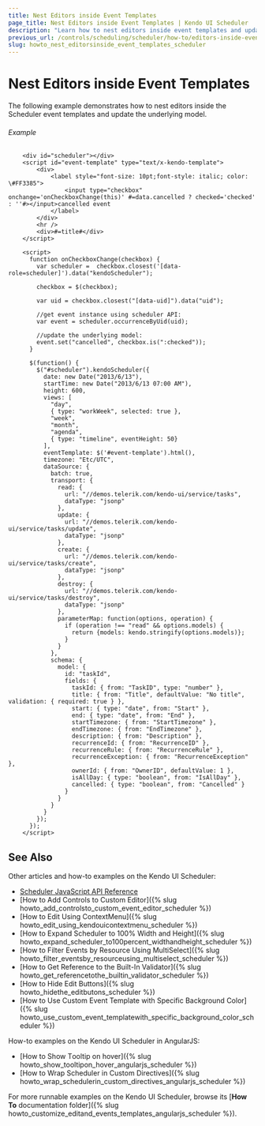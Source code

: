 ```yaml
---
title: Nest Editors inside Event Templates
page_title: Nest Editors inside Event Templates | Kendo UI Scheduler
description: "Learn how to nest editors inside event templates and update the underlying model in a Kendo UI Scheduler widget."
previous_url: /controls/scheduling/scheduler/how-to/editors-inside-event-template
slug: howto_nest_editorsinside_event_templates_scheduler
---
```


# Nest Editors inside Event Templates

The following example demonstrates how to nest editors inside the Scheduler event templates and update the underlying model.

###### Example

```dojo
    <div id="scheduler"></div>
    <script id="event-template" type="text/x-kendo-template">
        <div>
            <label style="font-size: 10pt;font-style: italic; color: \#FF3385">
                <input type="checkbox" onchange='onCheckboxChange(this)' #=data.cancelled ? checked='checked' : ''#></input>cancelled event
            </label>
        </div>
        <hr />
        <div>#=title#</div>
    </script>

    <script>
      function onCheckboxChange(checkbox) {
        var scheduler =  checkbox.closest('[data-role=scheduler]').data("kendoScheduler");

        checkbox = $(checkbox);

        var uid = checkbox.closest("[data-uid]").data("uid");

        //get event instance using scheduler API:
        var event = scheduler.occurrenceByUid(uid);

        //update the underlying model:
        event.set("cancelled", checkbox.is(":checked"));
      }

      $(function() {
        $("#scheduler").kendoScheduler({
          date: new Date("2013/6/13"),
          startTime: new Date("2013/6/13 07:00 AM"),
          height: 600,
          views: [
            "day",
            { type: "workWeek", selected: true },
            "week",
            "month",
            "agenda",
            { type: "timeline", eventHeight: 50}
          ],
          eventTemplate: $('#event-template').html(),
          timezone: "Etc/UTC",
          dataSource: {
            batch: true,
            transport: {
              read: {
                url: "//demos.telerik.com/kendo-ui/service/tasks",
                dataType: "jsonp"
              },
              update: {
                url: "//demos.telerik.com/kendo-ui/service/tasks/update",
                dataType: "jsonp"
              },
              create: {
                url: "//demos.telerik.com/kendo-ui/service/tasks/create",
                dataType: "jsonp"
              },
              destroy: {
                url: "//demos.telerik.com/kendo-ui/service/tasks/destroy",
                dataType: "jsonp"
              },
              parameterMap: function(options, operation) {
                if (operation !== "read" && options.models) {
                  return {models: kendo.stringify(options.models)};
                }
              }
            },
            schema: {
              model: {
                id: "taskId",
                fields: {
                  taskId: { from: "TaskID", type: "number" },
                  title: { from: "Title", defaultValue: "No title", validation: { required: true } },
                  start: { type: "date", from: "Start" },
                  end: { type: "date", from: "End" },
                  startTimezone: { from: "StartTimezone" },
                  endTimezone: { from: "EndTimezone" },
                  description: { from: "Description" },
                  recurrenceId: { from: "RecurrenceID" },
                  recurrenceRule: { from: "RecurrenceRule" },
                  recurrenceException: { from: "RecurrenceException" },
                  ownerId: { from: "OwnerID", defaultValue: 1 },
                  isAllDay: { type: "boolean", from: "IsAllDay" },
                  cancelled: { type: "boolean", from: "Cancelled" }
                }
              }
            }
          }
        });
      });
    </script>
```

## See Also

Other articles and how-to examples on the Kendo UI Scheduler:

* [Scheduler JavaScript API Reference](/api/javascript/ui/scheduler)
* [How to Add Controls to Custom Editor]({% slug howto_add_controlsto_custom_event_editor_scheduler %})
* [How to Edit Using ContextMenu]({% slug howto_edit_using_kendouicontextmenu_scheduler %})
* [How to Expand Scheduler to 100% Width and Height]({% slug howto_expand_scheduler_to100percent_widthandheight_scheduler %})
* [How to Filter Events by Resource Using MultiSelect]({% slug howto_filter_eventsby_resourceusing_multiselect_scheduler %})
* [How to Get Reference to the Built-In Validator]({% slug howto_get_referencetothe_builtin_validator_scheduler %})
* [How to Hide Edit Buttons]({% slug howto_hidethe_editbutons_scheduler %})
* [How to Use Custom Event Template with Specific Background Color]({% slug howto_use_custom_event_templatewith_specific_background_color_scheduler %})

How-to examples on the Kendo UI Scheduler in AngularJS:

* [How to Show Тooltip on hover]({% slug howto_show_tooltipon_hover_angularjs_scheduler %})
* [How to Wrap Scheduler in Custom Directives]({% slug howto_wrap_schedulerin_custom_directives_angularjs_scheduler %})

For more runnable examples on the Kendo UI Scheduler, browse its [**How To** documentation folder]({% slug howto_customize_editand_events_templates_angularjs_scheduler %}).
